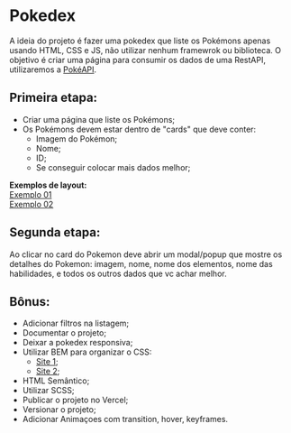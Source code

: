 # Pokedex

A ideia do projeto é fazer uma pokedex que liste os Pokémons apenas usando HTML, CSS e JS, não utilizar nenhum framewrok ou biblioteca. O objetivo é criar uma página para consumir os dados de uma RestAPI, utilizaremos a [PokéAPI](https://pokeapi.co/).

## Primeira etapa:
- Criar uma página que liste os Pokémons;
- Os Pokémons devem estar dentro de "cards" que deve conter: 
  - Imagem do Pokémon;
  - Nome;
  - ID;
  - Se conseguir colocar mais dados melhor;
  
**Exemplos de layout:** <br/>
[Exemplo 01](https://renedellefont.com/images/writing/svelte-pokedex-header.png)<br/>
[Exemplo 02](https://codesandbox.io/api/v1/sandboxes/o9jj6/screenshot.png)

## Segunda etapa:
Ao clicar no card do Pokemon deve abrir um modal/popup que mostre os detalhes do Pokemon: imagem, nome, nome dos elementos, nome das habilidades, e todos os outros dados que vc achar melhor.

## Bônus:

- Adicionar filtros na listagem;
- Documentar o projeto;
- Deixar a pokedex responsiva;
- Utilizar BEM para organizar o CSS:
  -  [Site 1](https://desenvolvimentoparaweb.com/css/bem/);
  -  [Site 2](https://getbem.com/introduction/);
- HTML Semântico;
- Utilizar SCSS;
- Publicar o projeto no Vercel;
- Versionar o projeto;
- Adicionar Animaçoes com transition, hover, keyframes.
